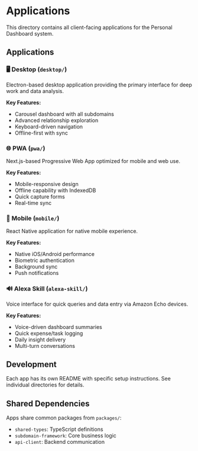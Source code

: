 # Applications

This directory contains all client-facing applications for the Personal Dashboard system.

## Applications

### 🖥️ Desktop (`desktop/`)
Electron-based desktop application providing the primary interface for deep work and data analysis.

**Key Features:**
- Carousel dashboard with all subdomains
- Advanced relationship exploration
- Keyboard-driven navigation
- Offline-first with sync

### 🌐 PWA (`pwa/`)  
Next.js-based Progressive Web App optimized for mobile and web use.

**Key Features:**
- Mobile-responsive design
- Offline capability with IndexedDB
- Quick capture forms
- Real-time sync

### 📱 Mobile (`mobile/`)
React Native application for native mobile experience.

**Key Features:**
- Native iOS/Android performance
- Biometric authentication
- Background sync
- Push notifications

### 🔊 Alexa Skill (`alexa-skill/`)
Voice interface for quick queries and data entry via Amazon Echo devices.

**Key Features:**
- Voice-driven dashboard summaries
- Quick expense/task logging
- Daily insight delivery
- Multi-turn conversations

## Development

Each app has its own README with specific setup instructions. See individual directories for details.

## Shared Dependencies

Apps share common packages from `packages/`:
- `shared-types`: TypeScript definitions
- `subdomain-framework`: Core business logic
- `api-client`: Backend communication
